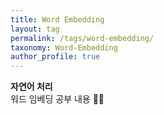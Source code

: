 ```yaml
---
title: Word Embedding
layout: tag
permalink: /tags/word-embedding/
taxonomy: Word-Embedding
author_profile: true
---
```


**자연어 처리**   
워드 임베딩 공부 내용 📝📝